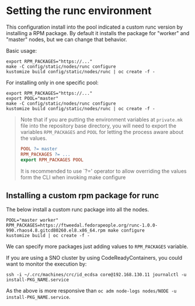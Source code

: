 # Setting the runc environment

This configuration install into the pool indicated a custom runc version by
installing a RPM package. By default it installs the package for "worker" and
"master" nodes, but we can change that behavior.

Basic usage:

```shell
export RPM_PACKAGES="https://..."
make -C config/static/nodes/runc configure
kustomize build config/static/nodes/runc | oc create -f -
```

For installing only in one specific pool:

```shell
export RPM_PACKAGES="https://..."
export POOL="master"
make -C config/static/nodes/runc configure
kustomize build config/static/nodes/runc | oc create -f -
```

> Note that if you are putting the environment variables at `private.mk` file
> into the repository base directory, you will need to export the variables
> `RPM_PACKAGES` and `POOL` for letting the process aware about the values.
>
> ```Makefile
> POOL ?= master
> RPM_PACKAGES ?= ...
> export RPM_PACKAGES POOL
> ```
>
> It is recommended to use `?=' operator to allow overriding the values form
> the CLI when invoking make configure

## Installing a custom rpm package for runc

The below install a custom runc package into all the nodes.

```shell
POOL="master worker" RPM_PACKAGES=https://ftweedal.fedorapeople.org/runc-1.0.0-990.rhaos4.8.gitcd80260.el8.x86_64.rpm make configure
kustomize build | oc create -f -
```

We can specify more packages just adding values to `RPM_PACKAGES` variable.

If you are using a SNO cluster by using CodeReadyContainers, you could want to
monitor the execution by:

```shell
ssh -i ~/.crc/machines/crc/id_ecdsa core@192.168.130.11 journalctl -u install-PKG_NAME.service
```

As the above is more responsive than `oc adm node-logs nodes/NODE -u install-PKG_NAME.service`.

